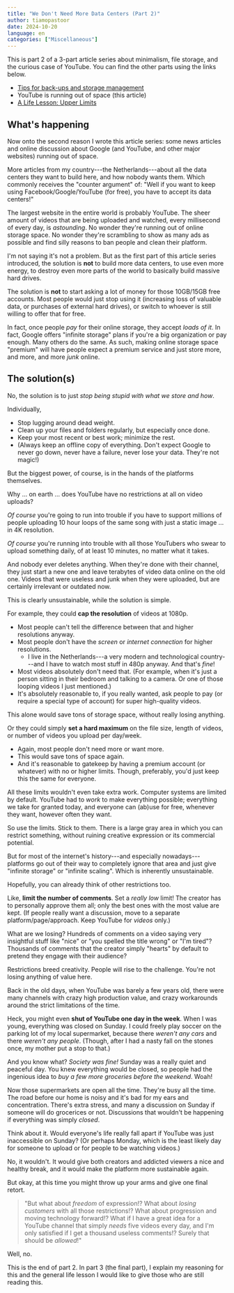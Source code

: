 ```yaml
---
title: "We Don't Need More Data Centers (Part 2)"
author: tiamopastoor
date: 2024-10-20
language: en
categories: ["Miscellaneous"]
---
```


This is part 2 of a 3-part article series about minimalism, file storage, and the curious case of YouTube. You can find the other parts using the links below.

* [Tips for back-ups and storage management](../we-dont-need-more-data-centers-part-1/)
* YouTube is running out of space (this article)
* [A Life Lesson: Upper Limits](../we-dont-need-more-data-centers-part-3/)

## What's happening

Now onto the second reason I wrote this article series: some news articles and online discussion about Google (and YouTube, and other major websites) running out of space. 

More articles from my country---the Netherlands---about all the data centers they want to build here, and how nobody wants them. Which commonly receives the "counter argument" of: "Well if you want to keep using Facebook/Google/YouTube (for free), you have to accept its data centers!"

The largest website in the entire world is probably YouTube. The sheer amount of videos that are being uploaded and watched, every millisecond of every day, is _astounding_. No wonder they're running out of online storage space. No wonder they're scrambling to show as many ads as possible and find silly reasons to ban people and clean their platform.

I'm not saying it's not a problem. But as the first part of this article series introduced, the solution is **not** to build more data centers, to use even more energy, to destroy even more parts of the world to basically build massive hard drives. 

The solution is **not** to start asking a lot of money for those 10GB/15GB free accounts. Most people would just stop using it (increasing loss of valuable data, or purchases of external hard drives), or switch to whoever is still willing to offer that for free. 

In fact, once people _pay_ for their online storage, they accept _loads of it_. In fact, Google offers "infinite storage" plans if you're a big organization or pay enough. Many others do the same. As such, making online storage space "premium" will have people expect a premium service and just store more, and more, and more _junk_ online.

## The solution(s)

No, the solution is to just _stop being stupid with what we store and how_.

Individually,

* Stop lugging around dead weight. 
* Clean up your files and folders regularly, but especially once done.
* Keep your most recent or best work; minimize the rest.
* (Always keep an offline copy of everything. Don't expect Google to never go down, never have a failure, never lose your data. They're not magic!)

But the biggest power, of course, is in the hands of the platforms themselves.

Why ... on earth ... does YouTube have no restrictions at all on video uploads? 

_Of course_ you're going to run into trouble if you have to support millions of people uploading 10 hour loops of the same song with just a static image ... in 4K resolution.

_Of course_ you're running into trouble with all those YouTubers who swear to upload something daily, of at least 10 minutes, no matter what it takes.

And nobody ever deletes anything. When they're done with their channel, they just start a new one and leave terabytes of video data online on the old one. Videos that were useless and junk when they were uploaded, but are certainly irrelevant or outdated now.

This is clearly unsustainable, while the solution is simple.

For example, they could **cap the resolution** of videos at 1080p.

* Most people can't tell the difference between that and higher resolutions anyway.
* Most people don't have the _screen_ or _internet connection_ for higher resolutions.
  * I live in the Netherlands---a very modern and technological country---and I have to watch most stuff in 480p anyway. And that's _fine_!
* Most videos absolutely don't need that. (For example, when it's just a person sitting in their bedroom and talking to a camera. Or one of those looping videos I just mentioned.)
* It's absolutely reasonable to, if you really wanted, ask people to pay (or require a special type of account) for super high-quality videos.

This alone would save tons of storage space, without really losing anything.

Or they could simply **set a hard maximum** on the file size, length of videos, or number of videos you upload per day/week.

* Again, most people don't need more or want more.
* This would save tons of space again.
* And it's reasonable to gatekeep by having a premium account (or whatever) with no or higher limits. Though, preferably, you'd just keep this the same for everyone.

All these limits wouldn't even take extra work. Computer systems are limited by default. YouTube had to _work_ to make everything possible; everything we take for granted today, and everyone can (ab)use for free, whenever they want, however often they want. 

So use the limits. Stick to them. There is a large gray area in which you can restrict something, without ruining creative expression or its commercial potential. 

But for most of the internet's history---and especially nowadays---platforms go out of their way to completely ignore that area and just give "infinite storage" or "infinite scaling". Which is inherently unsustainable.

Hopefully, you can already think of other restrictions too. 

Like, **limit the number of comments**. Set a _really low_ limit! The creator has to personally approve them all; only the best ones with the most value are kept. (If people really want a discussion, move to a separate platform/page/approach. Keep YouTube for _videos_ only.)

What are we losing? Hundreds of comments on a video saying very insightful stuff like "nice" or "you spelled the title wrong" or "I'm tired"? Thousands of comments that the creator simply "hearts" by default to pretend they engage with their audience?

Restrictions breed creativity. People will rise to the challenge. You're not losing anything of value here. 

Back in the old days, when YouTube was barely a few years old, there were many channels with crazy high production value, and crazy workarounds around the strict limitations of the time.

Heck, you might even **shut of YouTube one day in the week**. When I was young, everything was closed on Sunday. I could freely play soccer on the parking lot of my local supermarket, because there _weren't any cars_ and there _weren't any people_. (Though, after I had a nasty fall on the stones once, my mother put a stop to that.)

And you know what? _Society was fine!_ Sunday was a really quiet and peaceful day. You knew everything would be closed, so people had the ingenious idea to _buy a few more groceries before the weekend_. Woah! 

Now those supermarkets are open all the time. They're busy all the time. The road before our home is noisy and it's bad for my ears and concentration. There's extra stress, and many a discussion on Sunday if someone will do grocerices or not. Discussions that wouldn't be happening if everything was simply _closed_.

Think about it. Would everyone's life really fall apart if YouTube was just inaccessible on Sunday? (Or perhaps Monday, which is the least likely day for someone to upload or for people to be watching videos.)

No, it wouldn't. It would give both creators and addicted viewers a nice and healthy break, and it would make the platform more sustainable again.

But okay, at this time you might throw up your arms and give one final retort.

> "But what about _freedom_ of expression!? What about _losing customers_ with all those restrictions!? What about progression and moving technology forward!? What if I have a great idea for a YouTube channel that simply _needs_ five videos every day, and I'm only satisfied if I get a thousand useless comments!? Surely that should be _allowed_!"

Well, no.

This is the end of part 2. In part 3 (the final part), I explain my reasoning for this and the general life lesson I would like to give those who are still reading this.